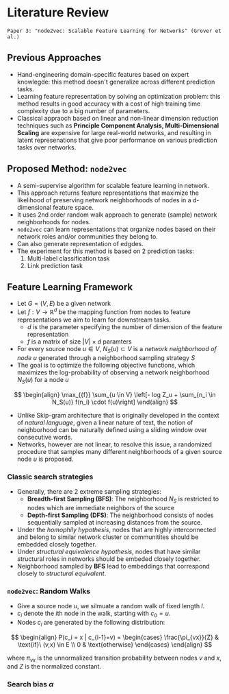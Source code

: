 # Literature Review

    Paper 3: "node2vec: Scalable Feature Learning for Networks" (Grover et al.)

## Previous Approaches

- Hand-engineering domain-specific features based on expert knowlegde: this method doesn't generalize across different prediction tasks.
- Learning feature representation by solving an optimization problem: this method results in good accuracy with a cost of high training time complexity due to a big number of parameters.
- Classical appraoch based on linear and non-linear dimension reduction techniques such as **Principle Component Analysis, Multi-Dimensional Scaling** are expensive for large real-world networks, and resulting in latent represenations that give poor performance on various prediction tasks over networks.

## Proposed Method: `node2vec`

- A semi-supervise algorithm for scalable feature learning in network.
- This approach returns feature representations that maximize the likelihood of preserving network neighborhoods of nodes in a d-dimensional feature space.
- It uses 2nd order random walk approach to generate (sample) network neighborhoods for nodes.
- `node2vec` can learn representations that organize nodes based on their network roles and/or communities they belong to.
- Can also generate representation of edgdes.
- The experiment for this method is based on 2 prediction tasks:
  1. Multi-label classification task
  2. Link prediction task

## Feature Learning Framework

- Let $G = (V,E)$ be a given network
- Let $f : V \rightarrow \mathbb{R}^{d}$ be the mapping function from nodes to feature representations we aim to learn for downstream tasks.
  - $d$ is the parameter specifying the number of dimension of the feature representation
  - $f$ is a matrix of size $|V| \times d$ paramters
- For every source node $u \in V$, $N_S(u) \subset V$ is a _network neighborhood of node_ $u$ generated through a neighborhood sampling strategy $S$
- The goal is to optimize the following objective functions, which maximizes the log-probability of observing a network neighborhood $N_S(u)$ for a node $u$

$$
  \begin{align}
  \max_{{f}} \sum_{u \in V}  \left[- log  Z_u + \sum_{n_i \in N_S(u)} f(n_i) \cdot f(u)\right]
  \end{align}
$$

- Unlike Skip-gram architecture that is originally developed in the context of _natural language_, given a linear nature of text, the notion of neighborhood can be naturally defined using a sliding window over consecutive words.
- Networks, however are not linear, to resolve this issue, a randomized procedure that samples many different neighborhoods of a given source node $u$ is proposed.

### Classic search strategies

- Generally, there are 2 extreme sampling strategies:
  - **Breadth-first Sampling (BFS)**: The neighborhood $N_S$ is restricted to nodes which are immediate neighbors of the source
  - **Depth-first Sampling (DFS)**: The neighborhood consists of nodes sequentially sampled at increasing distances from the source.
- Under the _homophily hypothesis_, nodes that are highly interconnected and belong to similar network cluster or communitites should be embedded closely together.
- Under _structural equivalence hypothesis_, nodes that have similar structural roles in networks should be embeded closely together.
- Neighborhood sampled by **BFS** lead to embeddings that correspond closely to _structural equivalent_.

### `node2vec`: Random Walks

- Give a source node $u$, we silmuate a random walk of fixed length $l$.
- $c_i$ denote the $i$th node in the walk, starting with $c_0 = u$.
- Nodes $c_i$ are generated by the following distribution:

$$
  \begin{align}
    P(c_i = x | c_{i-1}=v) =
    \begin{cases}
      \frac{\pi_{vx}}{Z}  & \text{if}\ (v,x) \in E \\
      0  & \text{otherwise}
    \end{cases}
  \end{align}
$$

where $\pi_{vx}$ is the unnormalized transition probability between nodes $v$ and $x$, and $Z$ is the normalized constant.

### Search bias $\alpha$
